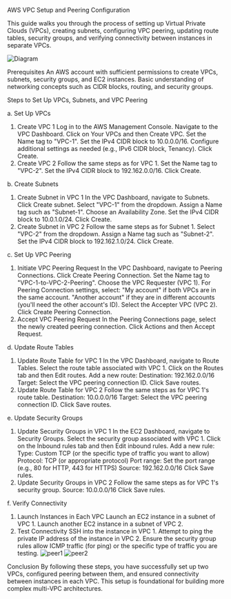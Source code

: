

AWS VPC Setup and Peering Configuration

This guide walks you through the process of setting up Virtual Private Clouds (VPCs), creating subnets, configuring VPC peering, updating route tables, security groups, and verifying connectivity between instances in separate VPCs.

![Diagram](https://github.com/user-attachments/assets/38bee6a4-cc1f-464d-98c4-ba0ed54a44f6)

Prerequisites
An AWS account with sufficient permissions to create VPCs, subnets, security groups, and EC2 instances.
Basic understanding of networking concepts such as CIDR blocks, routing, and security groups.

Steps to Set Up VPCs, Subnets, and VPC Peering

a. Set Up VPCs
1. Create VPC 1
Log in to the AWS Management Console.
Navigate to the VPC Dashboard.
Click on Your VPCs and then Create VPC.
Set the Name tag to "VPC-1".
Set the IPv4 CIDR block to 10.0.0.0/16.
Configure additional settings as needed (e.g., IPv6 CIDR block, Tenancy).
Click Create.
2. Create VPC 2
Follow the same steps as for VPC 1.
Set the Name tag to "VPC-2".
Set the IPv4 CIDR block to 192.162.0.0/16.
Click Create.

b. Create Subnets
1. Create Subnet in VPC 1
In the VPC Dashboard, navigate to Subnets.
Click Create subnet.
Select "VPC-1" from the dropdown.
Assign a Name tag such as "Subnet-1".
Choose an Availability Zone.
Set the IPv4 CIDR block to 10.0.1.0/24.
Click Create.
2. Create Subnet in VPC 2
Follow the same steps as for Subnet 1.
Select "VPC-2" from the dropdown.
Assign a Name tag such as "Subnet-2".
Set the IPv4 CIDR block to 192.162.1.0/24.
Click Create.

c. Set Up VPC Peering
1. Initiate VPC Peering Request
In the VPC Dashboard, navigate to Peering Connections.
Click Create Peering Connection.
Set the Name tag to "VPC-1-to-VPC-2-Peering".
Choose the VPC Requester (VPC 1).
For Peering Connection settings, select:
"My account" if both VPCs are in the same account.
"Another account" if they are in different accounts (you'll need the other account's ID).
Select the Accepter VPC (VPC 2).
Click Create Peering Connection.
2. Accept VPC Peering Request
In the Peering Connections page, select the newly created peering connection.
Click Actions and then Accept Request.

d. Update Route Tables
1. Update Route Table for VPC 1
In the VPC Dashboard, navigate to Route Tables.
Select the route table associated with VPC 1.
Click on the Routes tab and then Edit routes.
Add a new route:
Destination: 192.162.0.0/16
Target: Select the VPC peering connection ID.
Click Save routes.
2. Update Route Table for VPC 2
Follow the same steps as for VPC 1's route table.
Destination: 10.0.0.0/16
Target: Select the VPC peering connection ID.
Click Save routes.

e. Update Security Groups
1. Update Security Groups in VPC 1
In the EC2 Dashboard, navigate to Security Groups.
Select the security group associated with VPC 1.
Click on the Inbound rules tab and then Edit inbound rules.
Add a new rule:
Type: Custom TCP (or the specific type of traffic you want to allow)
Protocol: TCP (or appropriate protocol)
Port range: Set the port range (e.g., 80 for HTTP, 443 for HTTPS)
Source: 192.162.0.0/16
Click Save rules.
2. Update Security Groups in VPC 2
Follow the same steps as for VPC 1's security group.
Source: 10.0.0.0/16
Click Save rules.

f. Verify Connectivity
1. Launch Instances in Each VPC
Launch an EC2 instance in a subnet of VPC 1.
Launch another EC2 instance in a subnet of VPC 2.
2. Test Connectivity
SSH into the instance in VPC 1.
Attempt to ping the private IP address of the instance in VPC 2.
Ensure the security group rules allow ICMP traffic (for ping) or the specific type of traffic you are testing.
![peer1](https://github.com/user-attachments/assets/6698744d-c328-43d5-b7ef-7cd274c3a227)
![peer2](https://github.com/user-attachments/assets/bbdaed51-dad7-489e-9542-da6e27c42f2f)


Conclusion
By following these steps, you have successfully set up two VPCs, configured peering between them, and ensured connectivity between instances in each VPC. This setup is foundational for building more complex multi-VPC architectures.
